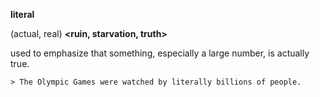 **literal** 

(actual, real) **<ruin, starvation, truth>**

used to emphasize that something, especially a large number, is actually true.

    > The Olympic Games were watched by literally billions of people.